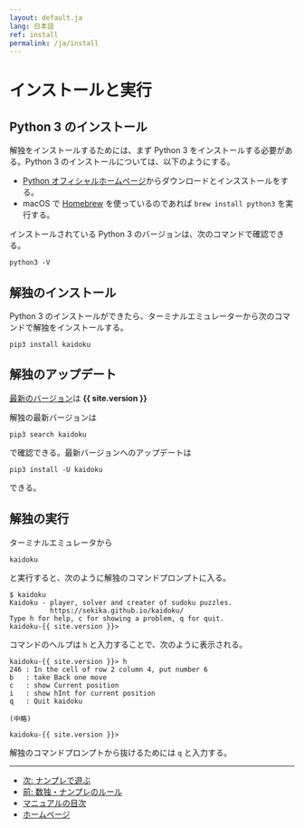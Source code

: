 ```yaml
---
layout: default.ja
lang: 日本語
ref: install
permalink: /ja/install
---
```


# インストールと実行

## Python 3 のインストール

解独をインストールするためには、まず Python 3 をインストールする必要がある。Python 3 のインストールについては、以下のようにする。

- [Python オフィシャルホームページ](https://www.python.org/)からダウンロードとインスストールをする。
- macOS で [Homebrew](https://brew.sh/) を使っているのであれば  `brew install python3` を実行する。

インストールされている Python 3 のバージョンは、次のコマンドで確認できる。

    python3 -V

## 解独のインストール

Python 3 のインストールができたら、ターミナルエミュレーターから次のコマンドで解独をインストールする。

    pip3 install kaidoku

## 解独のアップデート

[最新のバージョン](https://pypi.python.org/pypi/kaidoku)は **{{ site.version }}**

解独の最新バージョンは

    pip3 search kaidoku

で確認できる。最新バージョンへのアップデートは

    pip3 install -U kaidoku
 
できる。

## 解独の実行

ターミナルエミュレータから

    kaidoku

と実行すると、次のように解独のコマンドプロンプトに入る。

    $ kaidoku
    Kaidoku - player, solver and creater of sudoku puzzles.
              https://sekika.github.io/kaidoku/
    Type h for help, c for showing a problem, q for quit.
    kaidoku-{{ site.version }}>

コマンドのヘルプは `h` と入力することで、次のように表示される。

```
kaidoku-{{ site.version }}> h
246 : In the cell of row 2 column 4, put number 6
b   : take Back one move
c   : show Current position
i   : show hInt for current position
q   : Quit kaidoku

(中略)

kaidoku-{{ site.version }}> 
```

解独のコマンドプロンプトから抜けるためには `q` と入力する。

- - -

- [次: ナンプレで遊ぶ](./play)
- [前: 数独・ナンプレのルール](./rule)
- [マニュアルの目次](./#マニュアル)
- [ホームページ](./)

